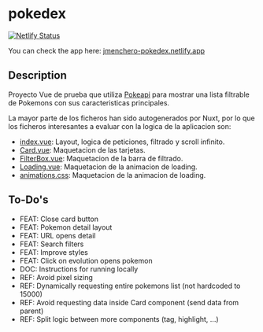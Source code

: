 # pokedex

[![Netlify Status](https://api.netlify.com/api/v1/badges/23b84609-d319-495a-af65-4eb0d21932c7/deploy-status)](https://app.netlify.com/sites/jmenchero-pokedex/deploys)

You can check the app here: [jmenchero-pokedex.netlify.app](https://jmenchero-pokedex.netlify.app/)

## Description

Proyecto Vue de prueba que utiliza [Pokeapi](https://pokeapi.co/) para mostrar una lista filtrable de Pokemons con sus caracteristicas principales.

La mayor parte de los ficheros han sido autogenerados por Nuxt, por lo que los ficheros interesantes a evaluar con la logica de la aplicacion son:

- [index.vue](frontend/pages/index.vue): Layout, logica de peticiones, filtrado y scroll infinito.
- [Card.vue](frontend/components/Card.vue): Maquetacion de las tarjetas.
- [FilterBox.vue](frontend/components/FilterBox.vue): Maquetacion de la barra de filtrado.
- [Loading.vue](frontend/components/Loading.vue): Maquetacion de la animacion de loading.
- [animations.css](frontend/assets/css/animations.css): Maquetacion de la animacion de loading.

## To-Do's

- FEAT: Close card button
- FEAT: Pokemon detail layout
- FEAT: URL opens detail
- FEAT: Search filters
- FEAT: Improve styles
- FEAT: Click on evolution opens pokemon
- DOC: Instructions for running locally
- REF: Avoid pixel sizing
- REF: Dynamically requesting entire pokemons list (not hardcoded to 15000)
- REF: Avoid requesting data inside Card component (send data from parent)
- REF: Split logic between more components (tag, highlight, ...)
